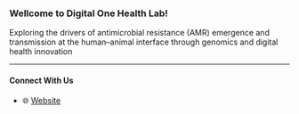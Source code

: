 ### Wellcome to Digital One Health Lab!

Exploring the drivers of antimicrobial resistance (AMR) emergence and transmission at the human–animal interface through genomics and digital health innovation

---

#### Connect With Us
- 🌐 [Website](https://digital-one-health.github.io)
